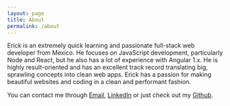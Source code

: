 ```yaml
---
layout: page
title: About
permalink: /about
---
```


Erick is an extremely quick learning and passionate full-stack web developer
from Mexico. He focuses on JavaScript development, particularly Node and React,
but he also has a lot of experience with Angular 1.x. He is highly
result-oriented and has an excellent track record translating big, sprawling
concepts into clean web apps. Erick has a passion for making beautiful websites
and coding in a clean and performant fashion.

You can contact me through [Email](mailto:erick.romero.dev@gmail.com),
[LinkedIn](https://www.linkedin.com/in/erick5) or just check out my
[Github](https://github.com/Zyst).

